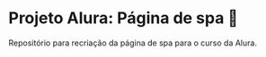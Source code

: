 # Projeto Alura: Página de spa 💆
Repositório para recriação da página de spa para o curso da Alura.
